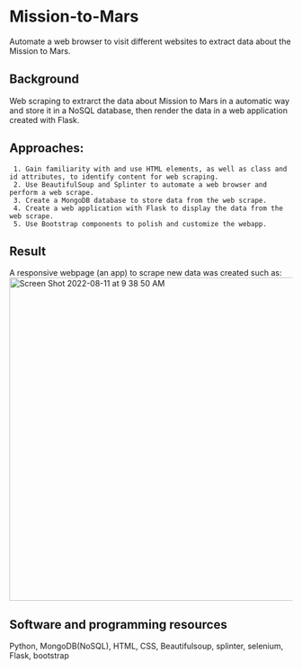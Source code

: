 # Mission-to-Mars
Automate a web browser to visit different websites to extract data about the Mission to Mars. 

## Background
Web scraping to extrarct the data about Mission to Mars in a automatic way and store it in a NoSQL database, then render the data in a web application created with Flask. 

## Approaches:
     1. Gain familiarity with and use HTML elements, as well as class and id attributes, to identify content for web scraping.
     2. Use BeautifulSoup and Splinter to automate a web browser and perform a web scrape.
     3. Create a MongoDB database to store data from the web scrape.
     4. Create a web application with Flask to display the data from the web scrape.
     5. Use Bootstrap components to polish and customize the webapp.
     
## Result

A responsive webpage (an app) to scrape new data was created such as:
<img width="576" alt="Screen Shot 2022-08-11 at 9 38 50 AM" src="https://user-images.githubusercontent.com/65901034/184146670-e2657c72-f9d9-4faa-8e69-08bd66958ece.png">

     
## Software and programming resources 

Python, MongoDB(NoSQL), HTML, CSS, Beautifulsoup, splinter, selenium, Flask, bootstrap
